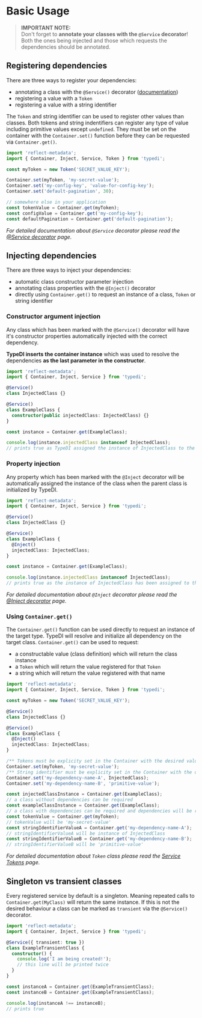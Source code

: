 # Basic Usage

> **IMPORTANT NOTE:**  
> Don't forget to **annotate your classes with the `@Service` decorator**! Both the ones being injected and those which
> requests the dependencies should be annotated.

## Registering dependencies

There are three ways to register your dependencies:

- annotating a class with the `@Service()` decorator ([documentation](./04-service-decorator.md))
- registering a value with a `Token`
- registering a value with a string identifier

The `Token` and string identifier can be used to register other values than classes. Both tokens and string indentifiers
can register any type of value including primitive values except `undefined`. They must be set on the container with the
`Container.set()` function before they can be requested via `Container.get()`.

```ts
import 'reflect-metadata';
import { Container, Inject, Service, Token } from 'typedi';

const myToken = new Token('SECRET_VALUE_KEY');

Container.set(myToken, 'my-secret-value');
Container.set('my-config-key', 'value-for-config-key');
Container.set('default-pagination', 30);

// somewhere else in your application
const tokenValue = Container.get(myToken);
const configValue = Container.get('my-config-key');
const defaultPagination = Container.get('default-pagination');
```

_For detailed documentation about `@Service` decorator please read the [@Service decorator](./04-service-decorator.md) page._

## Injecting dependencies

There are three ways to inject your dependencies:

- automatic class constructor parameter injection
- annotating class properties with the `@Inject()` decorator
- directly using `Container.get()` to request an instance of a class, `Token` or string identifier

### Constructor argument injection

Any class which has been marked with the `@Service()` decorator will have it's constructor properties automatically
injected with the correct dependency.

**TypeDI inserts the container instance** which was used to resolve the dependencies **as the last parameter in the constructor**.

```ts
import 'reflect-metadata';
import { Container, Inject, Service } from 'typedi';

@Service()
class InjectedClass {}

@Service()
class ExampleClass {
  constructor(public injectedClass: InjectedClass) {}
}

const instance = Container.get(ExampleClass);

console.log(instance.injectedClass instanceof InjectedClass);
// prints true as TypeDI assigned the instance of InjectedClass to the property
```

### Property injection

Any property which has been marked with the `@Inject` decorator will be automatically assigned the instance of the class
when the parent class is initialized by TypeDI.

```ts
import 'reflect-metadata';
import { Container, Inject, Service } from 'typedi';

@Service()
class InjectedClass {}

@Service()
class ExampleClass {
  @Inject()
  injectedClass: InjectedClass;
}

const instance = Container.get(ExampleClass);

console.log(instance.injectedClass instanceof InjectedClass);
// prints true as the instance of InjectedClass has been assigned to the `injectedClass` property by TypeDI
```

_For detailed documentation about `@Inject` decorator please read the [@Inject decorator](./05-inject-decorator.md) page._

### Using `Container.get()`

The `Container.get()` function can be used directly to request an instance of the target type. TypeDI will resolve and
initialize all dependency on the target class. `Container.get()` can be used to request:

- a constructable value (class definition) which will return the class instance
- a `Token` which will return the value registered for that `Token`
- a string which will return the value registered with that name

```ts
import 'reflect-metadata';
import { Container, Inject, Service, Token } from 'typedi';

const myToken = new Token('SECRET_VALUE_KEY');

@Service()
class InjectedClass {}

@Service()
class ExampleClass {
  @Inject()
  injectedClass: InjectedClass;
}

/** Tokens must be explicity set in the Container with the desired value. */
Container.set(myToken, 'my-secret-value');
/** String identifier must be explicity set in the Container with the desired value. */
Container.set('my-dependency-name-A', InjectedClass);
Container.set('my-dependency-name-B', 'primitive-value');

const injectedClassInstance = Container.get(ExampleClass);
// a class without dependencies can be required
const exampleClassInstance = Container.get(ExampleClass);
// a class with dependencies can be required and dependencies will be resolved
const tokenValue = Container.get(myToken);
// tokenValue will be 'my-secret-value'
const stringIdentifierValueA = Container.get('my-dependency-name-A');
// stringIdentifierValueA will be instance of InjectedClass
const stringIdentifierValueB = Container.get('my-dependency-name-B');
// stringIdentifierValueB will be 'primitive-value'
```

_For detailed documentation about `Token` class please read the [Service Tokens](./06-service-tokens.md) page._

## Singleton vs transient classes

Every registered service by default is a singleton. Meaning repeated calls to `Container.get(MyClass)` will return the
same instance. If this is not the desired behaviour a class can be marked as `transient` via the `@Service()` decorator.

```ts
import 'reflect-metadata';
import { Container, Inject, Service } from 'typedi';

@Service({ transient: true })
class ExampleTransientClass {
  constructor() {
    console.log('I am being created!');
    // this line will be printed twice
  }
}

const instanceA = Container.get(ExampleTransientClass);
const instanceB = Container.get(ExampleTransientClass);

console.log(instanceA !== instanceB);
// prints true
```
